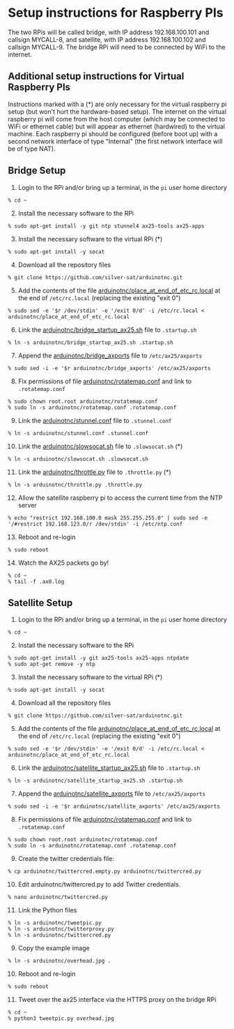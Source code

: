 # Setup instructions for Raspberry PIs

The two RPis will be called bridge, with IP address 192.168.100.101 and callsign MYCALL-8, and satellite, with IP address 192.168.100.102 and callsign MYCALL-9. The bridge RPi will need to be connected by WiFi to the internet. 

## Additional setup instructions for Virtual Raspberry PIs

Instructions marked with a (\*) are only necessary for the virtual raspberry pi setup (but won't hurt the hardware-based setup). The internet on the virtual raspberry pi will come from the host computer (which may be connected to WiFi or ethernet cable) but will appear as ethernet (hardwired) to the virtual machine. Each raspberry pi should be configured (before boot up) with a second network interface of type "Internal" (the first network interface will be of type NAT). 

## Bridge Setup

1. Login to the RPi and/or bring up a terminal, in the `pi` user home directory
```
% cd ~
```
2. Install the necessary software to the RPi
```
% sudo apt-get install -y git ntp stunnel4 ax25-tools ax25-apps
```
3. Install the necessary software to the virtual RPi (\*)
```
% sudo apt-get install -y socat
```
4. Download all the repository files
```
% git clone https://github.com/silver-sat/arduinotnc.git
```
5. Add the contents of the file [arduinotnc/place_at_end_of_etc_rc.local](place_at_end_of_etc_rc.local) at the end of `/etc/rc.local` (replacing the existing "exit 0")
```
% sudo sed -e '$r /dev/stdin' -e '/exit 0/d' -i /etc/rc.local < arduinotnc/place_at_end_of_etc_rc.local
```
6. Link the [arduinotnc/bridge_startup_ax25.sh](bridge_startup_ax25.sh) file to `.startup.sh`
```
% ln -s arduinotnc/bridge_startup_ax25.sh .startup.sh
```
7. Append the [arduinotnc/bridge_axports](bridge_axports) file to `/etc/ax25/axports`
```
% sudo sed -i -e '$r arduinotnc/bridge_axports' /etc/ax25/axports
```
8. Fix permissions of file [arduinotnc/rotatemap.conf](rotatemap.conf) and link to `.rotatemap.conf`
```
% sudo chown root.root arduinotnc/rotatemap.conf
% sudo ln -s arduinotnc/rotatemap.conf .rotatemap.conf
```
9. Link the [arduinotnc/stunnel.conf](stunnel.conf) file to `.stunnel.conf`
```
% ln -s arduinotnc/stunnel.conf .stunnel.conf
```
10. Link the [arduinotnc/slowsocat.sh](slowsocat.sh) file to `.slowsocat.sh` (\*)
```
% ln -s arduinotnc/slowsocat.sh .slowsocat.sh
```
11. Link the [arduinotnc/throttle.py](throttle.py) file to `.throttle.py` (\*)
```
% ln -s arduinotnc/throttle.py .throttle.py
```
12. Allow the satellite raspberry pi to access the current time from the NTP server
```
% echo "restrict 192.168.100.0 mask 255.255.255.0" | sudo sed -e '/#restrict 192.168.123.0/r /dev/stdin' -i /etc/ntp.conf
```
13. Reboot and re-login
```
% sudo reboot
```
14. Watch the AX25 packets go by!
```
% cd ~
% tail -f .ax0.log
```

## Satellite Setup

1. Login to the RPi and/or bring up a terminal, in the `pi` user home directory
```
% cd ~
```
2. Install the necessary software to the RPi
```
% sudo apt-get install -y git ax25-tools ax25-apps ntpdate 
% sudo apt-get remove -y ntp
```
3. Install the necessary software to the virtual RPi (\*)
```
% sudo apt-get install -y socat
```
4. Download all the repository files
```
% git clone https://github.com/silver-sat/arduinotnc.git
```
5. Add the contents of the file [arduinotnc/place_at_end_of_etc_rc.local](place_at_end_of_etc_rc.local) at the end of `/etc/rc.local` (replacing the existing "exit 0")
```
% sudo sed -e '$r /dev/stdin' -e '/exit 0/d' -i /etc/rc.local < arduinotnc/place_at_end_of_etc_rc.local
```
6. Link the [arduinotnc/satellite_startup_ax25.sh](satellite_startup_ax25.sh) file to `.startup.sh`
```
% ln -s arduinotnc/satellite_startup_ax25.sh .startup.sh
```
7. Append the [arduinotnc/satellite_axports](satellite_axports) file to `/etc/ax25/axports`
```
% sudo sed -i -e '$r arduinotnc/satellite_axports' /etc/ax25/axports
```
8. Fix permissions of file [arduinotnc/rotatemap.conf](rotatemap.conf) and link to `.rotatemap.conf`
```
% sudo chown root.root arduinotnc/rotatemap.conf
% sudo ln -s arduinotnc/rotatemap.conf .rotatemap.conf
```
9. Create the twitter credentials file:
```
% cp arduinotnc/twittercred.empty.py arduinotnc/twittercred.py 
```
10. Edit arduinotnc/twittercred.py to add Twitter credentials.
```
% nano arduinotnc/twittercred.py
```
11. Link the Python files
```
% ln -s arduinotnc/tweetpic.py 
% ln -s arduinotnc/twitterproxy.py
% ln -s arduinotnc/twittercred.py
```
9. Copy the example image
```
% ln -s arduinotnc/overhead.jpg .
```
10. Reboot and re-login
```
% sudo reboot
```
11. Tweet over the ax25 interface via the HTTPS proxy on the bridge RPi
```
% cd ~
% python3 tweetpic.py overhead.jpg
```
